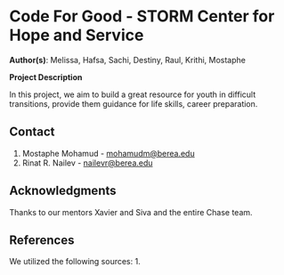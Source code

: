 # Code For Good - STORM Center for Hope and Service

️**Author(s)**: Melissa, Hafsa, Sachi, Destiny, Raul, Krithi, Mostaphe

️**Project Description**

In this project, we aim to build a great resource for youth in difficult transitions, provide them guidance for life skills, career preparation.

## Contact

1. Mostaphe Mohamud - mohamudm@berea.edu
2. Rinat R. Nailev - nailevr@berea.edu

## Acknowledgments

Thanks to our mentors Xavier and Siva and the entire Chase team. 

## References

We utilized the following sources:
1. 
